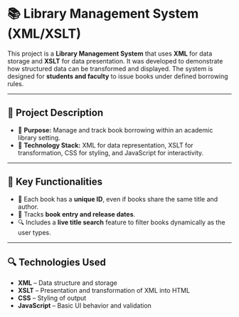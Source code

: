 # 📚 Library Management System (XML/XSLT)

This project is a **Library Management System** that uses **XML** for data storage and **XSLT** for data presentation. It was developed to demonstrate how structured data can be transformed and displayed. The system is designed for **students and faculty** to issue books under defined borrowing rules.

---

## 🧾 Project Description

- 🎯 **Purpose:** Manage and track book borrowing within an academic library setting.
- 📘 **Technology Stack:** XML for data representation, XSLT for transformation, CSS for styling, and JavaScript for interactivity.

---

## 🧠 Key Functionalities

- 🔐 Each book has a **unique ID**, even if books share the same title and author.
- 📅 Tracks **book entry and release dates**.
- 🔍 Includes a **live title search** feature to filter books dynamically as the user types.


---

## 🔍 Technologies Used

- **XML** – Data structure and storage
- **XSLT** – Presentation and transformation of XML into HTML
- **CSS** – Styling of output
- **JavaScript** – Basic UI behavior and validation
